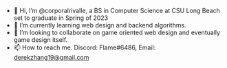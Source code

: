 - 👋 Hi, I’m @corporalrivalle, a BS in Computer Science at CSU Long Beach set to graduate in Spring of 2023
- 🌱 I’m currently learning web design and backend algorithms.
- 💞️ I’m looking to collaborate on game oriented web design and eventually game design itself.
- 📫 How to reach me. Discord: Flame#6486, Email: derekzhang19@gmail.com

<!---
corporalrivalle/corporalrivalle is a ✨ special ✨ repository because its `README.md` (this file) appears on your GitHub profile.
You can click the Preview link to take a look at your changes.
--->
